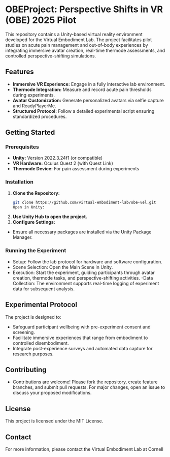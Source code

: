 # OBEProject: Perspective Shifts in VR (OBE) 2025 Pilot

This repository contains a Unity-based virtual reality environment developed for the Virtual Embodiment Lab. The project facilitates pilot studies on acute pain management and out-of-body experiences by integrating immersive avatar creation, real-time thermode assessments, and controlled perspective-shifting simulations.

## Features
- **Immersive VR Experience:** Engage in a fully interactive lab environment.
- **Thermode Integration:** Measure and record acute pain thresholds during experiments.
- **Avatar Customization:** Generate personalized avatars via selfie capture and ReadyPlayerMe.
- **Structured Protocol:** Follow a detailed experimental script ensuring standardized procedures.

## Getting Started

### Prerequisites
- **Unity:** Version 2022.3.24f1 (or compatible)
- **VR Hardware:** Oculus Quest 2 (with Quest Link)
- **Thermode Device:** For pain assessment during experiments

### Installation
1. **Clone the Repository:**  
   ```bash
   git clone https://github.com/virtual-embodiment-lab/obe-vel.git
   Open in Unity:
2. **Use Unity Hub to open the project.**
3. **Configure Settings:**
- Ensure all necessary packages are installed via the Unity Package Manager.

### Running the Experiment
- Setup: Follow the lab protocol for hardware and software configuration.
- Scene Selection: Open the Main Scene in Unity.
- Execution: Start the experiment, guiding participants through avatar creation, thermode tasks, and perspective-shifting activities.
 -Data Collection: The environment supports real-time logging of experiment data for subsequent analysis.

## Experimental Protocol
The project is designed to:
- Safeguard participant wellbeing with pre-experiment consent and screening.
- Facilitate immersive experiences that range from embodiment to controlled disembodiment.
- Integrate post-experience surveys and automated data capture for research purposes.

## Contributing
- Contributions are welcome! Please fork the repository, create feature branches, and submit pull requests. For major changes, open an issue to discuss your proposed modifications.

## License
This project is licensed under the MIT License.

## Contact
For more information, please contact the Virtual Embodiment Lab at Cornell 
